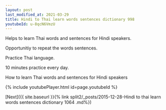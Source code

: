 ```yaml
---
layout: post
last_modified_at: 2021-03-29
title: Hindi to Thai learn words sentences dictionary 998 
youtubeId: u-8qcN6VmzU
---
```

 
 
Helps to learn Thai words and sentences for Hindi speakers.

Opportunitiy to repeat the words sentences. 

Practice Thai language. 
 
10 minutes practice every day. 
 
How to learn Thai words and sentences for Hindi speakers 
 
{% include youtubePlayer.html id=page.youtubeId %}
 
 
[Next]({{ site.baseurl }}{% link  split2/_posts/2015-12-28-Hindi to thai learn words sentences dictionary 1064 .md%})
 
